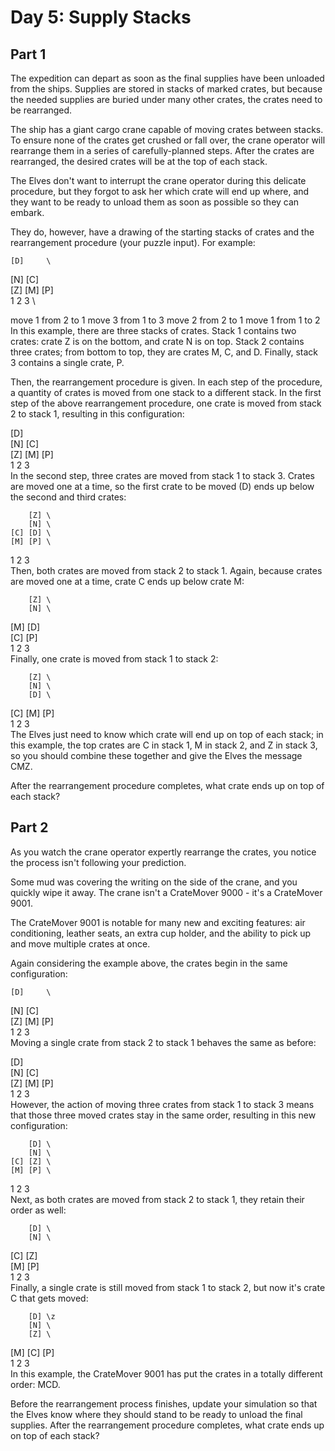 # Day 5: Supply Stacks

## Part 1

The expedition can depart as soon as the final supplies have been unloaded from the ships. Supplies are stored in stacks of marked crates, but because the needed supplies are buried under many other crates, the crates need to be rearranged.

The ship has a giant cargo crane capable of moving crates between stacks. To ensure none of the crates get crushed or fall over, the crane operator will rearrange them in a series of carefully-planned steps. After the crates are rearranged, the desired crates will be at the top of each stack.

The Elves don't want to interrupt the crane operator during this delicate procedure, but they forgot to ask her which crate will end up where, and they want to be ready to unload them as soon as possible so they can embark.

They do, however, have a drawing of the starting stacks of crates and the rearrangement procedure (your puzzle input). For example:

    [D]     \

[N] [C] \
[Z] [M] [P] \
1 2 3 \

move 1 from 2 to 1
move 3 from 1 to 3
move 2 from 2 to 1
move 1 from 1 to 2
In this example, there are three stacks of crates. Stack 1 contains two crates: crate Z is on the bottom, and crate N is on top. Stack 2 contains three crates; from bottom to top, they are crates M, C, and D. Finally, stack 3 contains a single crate, P.

Then, the rearrangement procedure is given. In each step of the procedure, a quantity of crates is moved from one stack to a different stack. In the first step of the above rearrangement procedure, one crate is moved from stack 2 to stack 1, resulting in this configuration:

[D] \
[N] [C] \
[Z] [M] [P] \
1 2 3 \
In the second step, three crates are moved from stack 1 to stack 3. Crates are moved one at a time, so the first crate to be moved (D) ends up below the second and third crates:

        [Z] \
        [N] \
    [C] [D] \
    [M] [P] \

1 2 3 \
Then, both crates are moved from stack 2 to stack 1. Again, because crates are moved one at a time, crate C ends up below crate M:

        [Z] \
        [N] \

[M] [D] \
[C] [P] \
1 2 3 \
Finally, one crate is moved from stack 1 to stack 2:

        [Z] \
        [N] \
        [D] \

[C] [M] [P] \
1 2 3 \
The Elves just need to know which crate will end up on top of each stack; in this example, the top crates are C in stack 1, M in stack 2, and Z in stack 3, so you should combine these together and give the Elves the message CMZ.

After the rearrangement procedure completes, what crate ends up on top of each stack?

## Part 2

As you watch the crane operator expertly rearrange the crates, you notice the process isn't following your prediction.

Some mud was covering the writing on the side of the crane, and you quickly wipe it away. The crane isn't a CrateMover 9000 - it's a CrateMover 9001.

The CrateMover 9001 is notable for many new and exciting features: air conditioning, leather seats, an extra cup holder, and the ability to pick up and move multiple crates at once.

Again considering the example above, the crates begin in the same configuration:

    [D]     \

[N] [C] \
[Z] [M] [P] \
 1 2 3 \
Moving a single crate from stack 2 to stack 1 behaves the same as before:

[D] \
[N] [C] \
[Z] [M] [P] \
 1 2 3 \
However, the action of moving three crates from stack 1 to stack 3 means that those three moved crates stay in the same order, resulting in this new configuration:

        [D] \
        [N] \
    [C] [Z] \
    [M] [P] \

1 2 3 \
Next, as both crates are moved from stack 2 to stack 1, they retain their order as well:

        [D] \
        [N] \

[C] [Z] \
[M] [P] \
 1 2 3 \
Finally, a single crate is still moved from stack 1 to stack 2, but now it's crate C that gets moved:

        [D] \z
        [N] \
        [Z] \

[M] [C] [P] \
 1 2 3 \
In this example, the CrateMover 9001 has put the crates in a totally different order: MCD.

Before the rearrangement process finishes, update your simulation so that the Elves know where they should stand to be ready to unload the final supplies. After the rearrangement procedure completes, what crate ends up on top of each stack?
